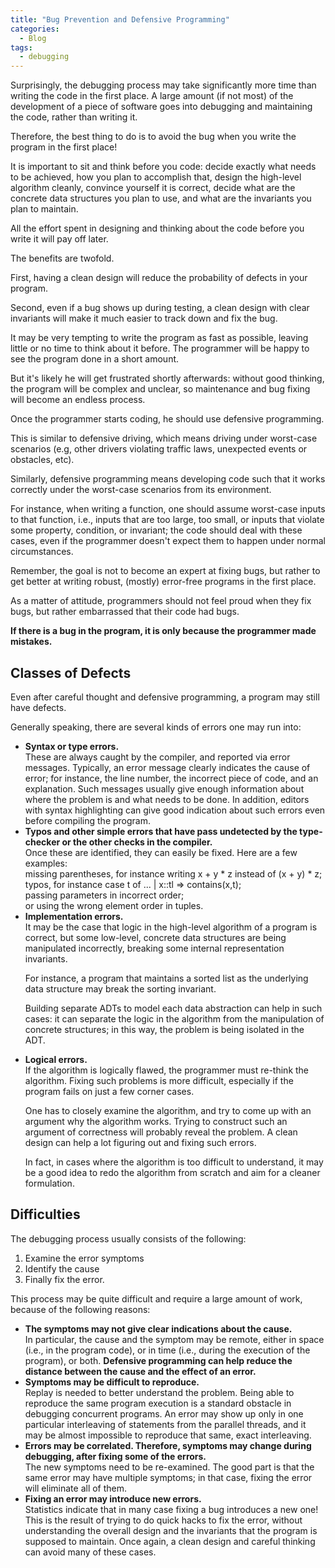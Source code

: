 ```yaml
---
title: "Bug Prevention and Defensive Programming"
categories:
  - Blog
tags:
  - debugging
---
```


Surprisingly, the debugging process may take significantly more time than writing the code in the first place. A large amount (if not most) of the development of a piece of software goes into debugging and maintaining the code, rather than writing it.

Therefore, the best thing to do is to avoid the bug when you write the program in the first place! 

It is important to sit and think before you code: decide exactly what needs to be achieved, how you plan to accomplish that, design the high-level algorithm cleanly, convince yourself it is correct, decide what are the concrete data structures you plan to use, and what are the invariants you plan to maintain.

 All the effort spent in designing and thinking about the code before you write it will pay off later.

The benefits are twofold. 

First, having a clean design will reduce the probability of defects in your program. 

Second, even if a bug shows up during testing, a clean design with clear invariants will make it much easier to track down and fix the bug.

It may be very tempting to write the program as fast as possible, leaving little or no time to think about it before. The programmer will be happy to see the program done in a short amount. 

But it's likely he will get frustrated shortly afterwards: without good thinking, the program will be complex and unclear, so maintenance and bug fixing will become an endless process.

Once the programmer starts coding, he should use defensive programming. 

This is similar to defensive driving, which means driving under worst-case scenarios (e.g, other drivers violating traffic laws, unexpected events or obstacles, etc). 

Similarly, defensive programming means developing code such that it works correctly under the worst-case scenarios from its environment. 

For instance, when writing a function, one should assume worst-case inputs to that function, i.e., inputs that are too large, too small, or inputs that violate some property, condition, or invariant; the code should deal with these cases, even if the programmer doesn't expect them to happen under normal circumstances.

Remember, the goal is not to become an expert at fixing bugs, but rather to get better at writing robust, (mostly) error-free programs in the first place. 

As a matter of attitude, programmers should not feel proud when they fix bugs, but rather embarrassed that their code had bugs. 

<b>If there is a bug in the program, it is only because the programmer made mistakes.</b>

<h2>Classes of Defects</h2>

Even after careful thought and defensive programming, a program may still have defects. 

Generally speaking, there are several kinds of errors one may run into:

<ul>
   
<li><b>Syntax or type errors.</b><br> These are always caught by the compiler, and reported via error messages. Typically, an error message clearly indicates the cause of error; for instance, the line number, the incorrect piece of code, and an explanation. Such messages usually give enough information about where the problem is and what needs to be done. In addition, editors with syntax highlighting can give good indication about such errors even before compiling the program.</li> 

<li><b>Typos and other simple errors that have pass undetected by the type-checker or the other checks in the compiler.</b><br> Once these are identified, they can easily be fixed. Here are a few examples: <br>missing parentheses, for instance writing x + y * z instead of (x + y) * z; <br>typos, for instance case t of ... | x::tl => contains(x,t);<br> passing parameters in incorrect order; <br> or using the wrong element order in tuples.</li>

<li><b>Implementation errors.</b> <br>It may be the case that logic in the high-level algorithm of a program is correct, but some low-level, concrete data structures are being manipulated incorrectly, breaking some internal representation invariants.

For instance, a program that maintains a sorted list as the underlying data structure may break the sorting invariant.

Building separate ADTs to model each data abstraction can help in such cases: it can separate the logic in the algorithm from the manipulation of concrete structures; in this way, the problem is being isolated in the ADT.  </li>

<li><b>Logical errors.</b> <br>If the algorithm is logically flawed, the programmer must re-think the algorithm. Fixing such problems is more difficult, especially if the program fails on just a few corner cases.

One has to closely examine the algorithm, and try to come up with an argument why the algorithm works. Trying to construct such an argument of correctness will probably reveal the problem. A clean design can help a lot figuring out and fixing such errors. 

In fact, in cases where the algorithm is too difficult to understand, it may be a good idea to redo the algorithm from scratch and aim for a cleaner formulation.</li>
</ul>

<h2>Difficulties</h2>

The debugging process usually consists of the following:
<ol>
<li>Examine the error symptoms</li>
<li>Identify the cause</li>
<li>Finally fix the error.</li>
</ol>

This process may be quite difficult and require a large amount of work, because of the following reasons: 

<ul>
<li><b>The symptoms may not give clear indications about the cause.</b><br> In particular, the cause and the symptom may be remote, either in space (i.e., in the program code), or in time (i.e., during the execution of the program), or both. <b>Defensive programming can help reduce the distance between the cause and the effect of an error.</b></li>

<li><b>Symptoms may be difficult to reproduce.</b><br> Replay is needed to better understand the problem. Being able to reproduce the same program execution is a standard obstacle in debugging concurrent programs. An error may show up only in one particular interleaving of statements from the parallel threads, and it may be almost impossible to reproduce that same, exact interleaving. </li>

<li><b>Errors may be correlated. Therefore, symptoms may change during debugging, after fixing some of the errors.</b> <br>The new symptoms need to be re-examined. The good part is that the same error may have multiple symptoms; in that case, fixing the error will eliminate all of them. </li>

<li><b>Fixing an error may introduce new errors.</b><br> Statistics indicate that in many case fixing a bug introduces a new one! This is the result of trying to do quick hacks to fix the error, without understanding the overall design and the invariants that the program is supposed to maintain. Once again, a clean design and careful thinking can avoid many of these cases.</li>

</ul>
